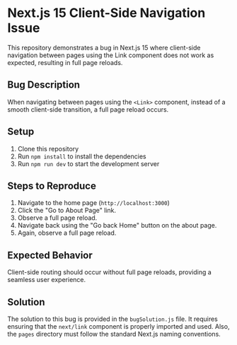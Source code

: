 # Next.js 15 Client-Side Navigation Issue

This repository demonstrates a bug in Next.js 15 where client-side navigation between pages using the Link component does not work as expected, resulting in full page reloads.

## Bug Description

When navigating between pages using the `<Link>` component, instead of a smooth client-side transition, a full page reload occurs.

## Setup

1. Clone this repository
2. Run `npm install` to install the dependencies
3. Run `npm run dev` to start the development server

## Steps to Reproduce

1. Navigate to the home page (`http://localhost:3000`)
2. Click the "Go to About Page" link.
3. Observe a full page reload.
4. Navigate back using the "Go back Home" button on the about page. 
5. Again, observe a full page reload.

## Expected Behavior

Client-side routing should occur without full page reloads, providing a seamless user experience.

## Solution

The solution to this bug is provided in the `bugSolution.js` file.  It requires ensuring that the `next/link` component is properly imported and used.  Also, the `pages` directory must follow the standard Next.js naming conventions.

